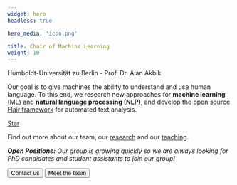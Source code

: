 ```yaml
---
widget: hero
headless: true

hero_media: 'icon.png'

title: Chair of Machine Learning
weight: 10
---
```

<p class="overline">Humboldt-Universität zu Berlin - Prof. Dr. Alan Akbik<p>

Our goal is to give machines the ability to understand and use human language. To this end, we research new approaches for **machine learning** (ML) and **natural language processing (NLP)**, and develop the open source [Flair framework]() for automated text analysis.

<a class="github-button" href="https://github.com/flairNLP/flair" data-color-scheme="no-preference: light; light: light; dark: light;" data-icon="octicon-star" data-size="large" data-show-count="true" aria-label="Star flairNLP/flair on GitHub">Star</a>
<script async defer src="https://buttons.github.io/buttons.js"></script>


Find out more about our team, our [research](publication) and our [teaching](teaching).

_**Open Positions:** Our group is growing quickly so we are always looking for PhD candidates and student assistants to join our group!_

<div class="contact-wrapper">
  <button class="contact-field contact-us" onclick="location.href='mailto:example@hu-berlin.de';" target="_blank">Contact us</button>
  <button class="contact-field meet-us" onclick="location.href = 'people/';">Meet the team</button>
</div>



